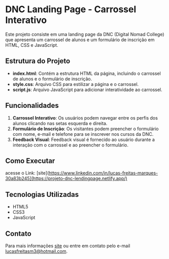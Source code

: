 # DNC Landing Page - Carrossel Interativo

Este projeto consiste em uma landing page da DNC (Digital Nomad College) que apresenta um carrossel de alunos e um formulário de inscrição em HTML, CSS e JavaScript.

## Estrutura do Projeto

- **index.html**: Contém a estrutura HTML da página, incluindo o carrossel de alunos e o formulário de inscrição.
- **style.css**: Arquivo CSS para estilizar a página e o carrossel.
- **script.js**: Arquivo JavaScript para adicionar interatividade ao carrossel.

## Funcionalidades

1. **Carrossel Interativo**: Os usuários podem navegar entre os perfis dos alunos clicando nas setas esquerda e direita.
2. **Formulário de Inscrição**: Os visitantes podem preencher o formulário com nome, e-mail e telefone para se inscrever nos cursos da DNC.
3. **Feedback Visual**: Feedback visual é fornecido ao usuário durante a interação com o carrossel e ao preencher o formulário.

## Como Executar

acesse o Link: [site](https://www.linkedin.com/in/lucas-freitas-marques-30a83b245](https://projeto-dnc-lendingpage.netlify.app/)
## Tecnologias Utilizadas

- HTML5
- CSS3
- JavaScript


## Contato

Para mais informações  [site]([https://www.dnc.com](https://www.linkedin.com/in/lucas-freitas-marques-30a83b245/)) ou entre em contato pelo e-mail lucasfreitasm3@hotmail.com.
